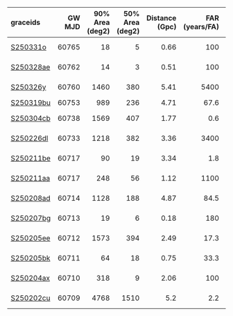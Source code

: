 | graceids                                                          | GW MJD | 90% Area (deg2) | 50% Area (deg2) | Distance (Gpc) | FAR (years/FA) | Mass (M_sol) | trigger       | comments |
| :---------------------------------------------------------------- | -----: | --------------: | --------------: | -------------: | -------------: | -----------: | :------------ | :------- |
| [S250331o](https://gracedb.ligo.org/superevents/S250331o/view/)   |  60765 |              18 |               5 |           0.66 |            100 |           30 | not triggered |          |
| [S250328ae](https://gracedb.ligo.org/superevents/S250328ae/view/) |  60762 |              14 |               3 |           0.51 |            100 |           24 | not triggered |          |
| [S250326y](https://gracedb.ligo.org/superevents/S250326y/view/)   |  60760 |            1460 |             380 |           5.41 |           5400 |          190 | not triggered |          |
| [S250319bu](https://gracedb.ligo.org/superevents/S250319bu/view/) |  60753 |             989 |             236 |           4.71 |           67.6 |          162 | triggered     |          |
| [S250304cb](https://gracedb.ligo.org/superevents/S250304cb/view/) |  60738 |            1569 |             407 |           1.77 |            0.6 |           43 | not triggered |          |
| [S250226dl](https://gracedb.ligo.org/superevents/S250226dl/view/) |  60733 |            1218 |             382 |           3.36 |           3400 |          124 | not triggered |          |
| [S250211be](https://gracedb.ligo.org/superevents/S250211be/view/) |  60717 |              90 |              19 |           3.34 |            1.8 |           83 | not triggered |          |
| [S250211aa](https://gracedb.ligo.org/superevents/S250211aa/view/) |  60717 |             248 |              56 |           1.12 |           1100 |           41 | not triggered |          |
| [S250208ad](https://gracedb.ligo.org/superevents/S250208ad/view/) |  60714 |            1128 |             188 |           4.87 |           84.5 |          167 | not triggered |          |
| [S250207bg](https://gracedb.ligo.org/superevents/S250207bg/view/) |  60713 |              19 |               6 |           0.18 |            180 |           11 | not triggered |          |
| [S250205ee](https://gracedb.ligo.org/superevents/S250205ee/view/) |  60712 |            1573 |             394 |           2.49 |           17.3 |           89 | not triggered |          |
| [S250205bk](https://gracedb.ligo.org/superevents/S250205bk/view/) |  60711 |              64 |              18 |           0.75 |           33.3 |           32 | not triggered |          |
| [S250204ax](https://gracedb.ligo.org/superevents/S250204ax/view/) |  60710 |             318 |               9 |           2.06 |            100 |           76 | not triggered |          |
| [S250202cu](https://gracedb.ligo.org/superevents/S250202cu/view/) |  60709 |            4768 |            1510 |            5.2 |            2.2 |          121 | not triggered |          |
